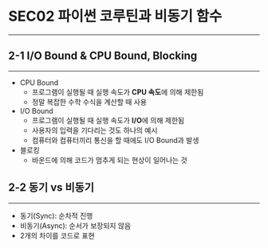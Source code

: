 # SEC02 파이썬 코루틴과 비동기 함수

---

## 2-1 I/O Bound & CPU Bound, Blocking

---

- CPU Bound
  - 프로그램이 실행될 때 실행 속도가 **CPU 속도**에 의해 제한됨
  - 정말 복잡한 수학 수식을 계산할 때 사용
- I/O Bound
  - 프로그램이 실행될 때 실행 속도가 **I/O**에 의해 제한됨
  - 사용자의 입력을 기다리는 것도 하나의 예시
  - 컴퓨터와 컴퓨터끼리 통신을 할 때에도 I/O Bound과 발생
- 블로킹
  - 바운드에 의해 코드가 멈추게 되는 현상이 일어나는 것



## 2-2 동기 vs 비동기

---

- 동기(Sync): 순차적 진행
- 비동기(Async): 순서가 보장되지 않음
- 2개의 차이를 코드로 표현